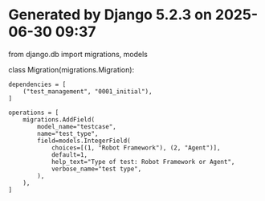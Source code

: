 # Generated by Django 5.2.3 on 2025-06-30 09:37

from django.db import migrations, models


class Migration(migrations.Migration):

    dependencies = [
        ("test_management", "0001_initial"),
    ]

    operations = [
        migrations.AddField(
            model_name="testcase",
            name="test_type",
            field=models.IntegerField(
                choices=[(1, "Robot Framework"), (2, "Agent")],
                default=1,
                help_text="Type of test: Robot Framework or Agent",
                verbose_name="test type",
            ),
        ),
    ]
